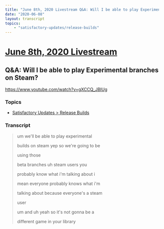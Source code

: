 ```yaml
---
title: "June 8th, 2020 Livestream Q&A: Will I be able to play Experimental branches on Steam?"
date: "2020-06-08"
layout: transcript
topics:
    - "satisfactory-updates/release-builds"
---
```

# [June 8th, 2020 Livestream](../2020-06-08.md)
## Q&A: Will I be able to play Experimental branches on Steam?
https://www.youtube.com/watch?v=gXCCQ_JBIUg

### Topics
* [Satisfactory Updates > Release Builds](../topics/satisfactory-updates/release-builds.md)

### Transcript

> um we'll be able to play experimental
> 
> builds on steam yep so we're going to be
> 
> using those
> 
> beta branches uh steam users you
> 
> probably know what i'm talking about i
> 
> mean everyone probably knows what i'm
> 
> talking about because everyone's a steam
> 
> user
> 
> um and uh yeah so it's not gonna be a
> 
> different game in your library
> 
